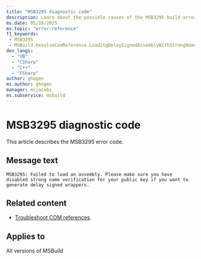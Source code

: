 ```yaml
---
title: "MSB3295 diagnostic code"
description: Learn about the possible causes of the MSB3295 build error, and get troubleshooting tips.
ms.date: 05/16/2025
ms.topic: "error-reference"
f1_keywords:
 - MSB3295
 - MSBuild.ResolveComReference.LoadingDelaySignedAssemblyWithStrongNameVerificationEnabled
dev_langs:
  - "VB"
  - "CSharp"
  - "C++"
  - "FSharp"
author: ghogen
ms.author: ghogen
manager: mijacobs
ms.subservice: msbuild
---
```


# MSB3295 diagnostic code

<!-- :::ErrorDefinitionDescription::: -->
<!-- :::editable-content name="introDescription"::: -->
This article describes the MSB3295 error code.
<!-- :::editable-content-end::: -->

## Message text

<!-- :::editable-content name="messageText"::: -->
`MSB3295: Failed to load an assembly. Please make sure you have disabled strong name verification for your public key if you want to generate delay signed wrappers.`
<!-- :::editable-content-end::: -->
<!-- MSB3295: Failed to load an assembly. Please make sure you have disabled strong name verification for your public key if you want to generate delay signed wrappers. {0} -->

<!-- :::editable-content name="postOutputDescription"::: -->
<!--
{StrBegin="MSB3295: "}
-->
## Related content

- [Troubleshoot COM references](../troubleshoot-com-references.md).
<!-- :::editable-content-end::: -->
<!-- :::ErrorDefinitionDescription-end::: -->

## Applies to

All versions of MSBuild

